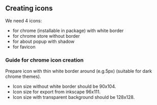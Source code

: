 ## Creating icons

We need 4 icons:

* for chrome (installable in package) with white border
* for chrome store without border
* for about popup with shadow
* for favicon

### Guide for chrome icon creation

Prepare icon with thin white border around (e.g.5px) (suitable for dark chrome themes).

* Icon size without white border should be 90x104.
* Icon size for export from inkscape 96x111.
* Icon size with transparent background should be 128x128.

